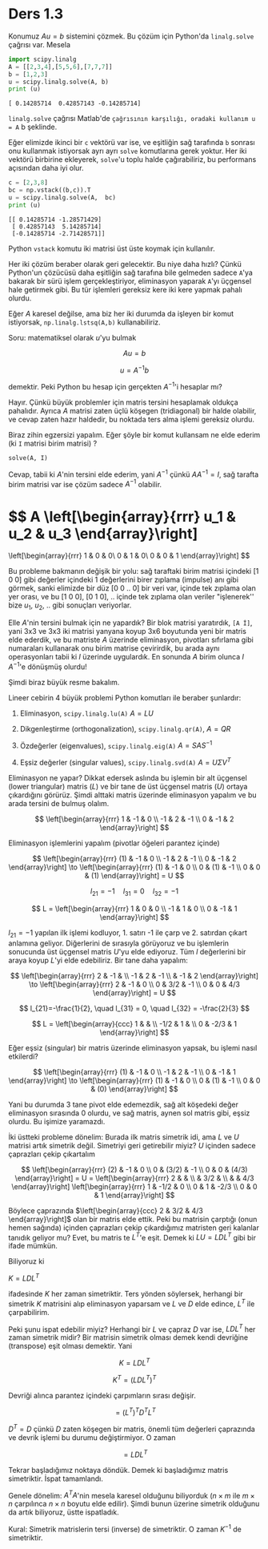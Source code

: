 # Ders 1.3

Konumuz $Au = b$ sistemini çözmek. Bu çözüm için Python'da
`linalg.solve` çağrısı var. Mesela

```python
import scipy.linalg
A = [[2,3,4],[5,5,6],[7,7,7]]
b = [1,2,3]
u = scipy.linalg.solve(A, b)
print (u)
```

```
[ 0.14285714  0.42857143 -0.14285714]
```

`linalg.solve` çağrısı Matlab'de `` çağrısının karşılığı,
oradaki kullanım u = A `` b şeklinde. 

Eğer elimizde ikinci bir `c` vektörü var ise, ve eşitliğin sağ
tarafında `b` sonrası onu kullanmak istiyorsak ayrı ayrı `solve`
komutlarına gerek yoktur. Her iki vektörü birbirine ekleyerek,
`solve`'u toplu halde çağırabiliriz, bu performans açısından daha iyi
olur. 

```python
c = [2,3,8]
bc = np.vstack((b,c)).T
u = scipy.linalg.solve(A,  bc)
print (u)
```

```
[[ 0.14285714 -1.28571429]
 [ 0.42857143  5.14285714]
 [-0.14285714 -2.71428571]]
```

Python `vstack` komutu iki matrisi üst üste koymak için kullanılır.

Her iki çözüm beraber olarak geri gelecektir. Bu niye daha hızlı? Çünkü
Python'un çözücüsü daha eşitliğin sağ tarafına bile gelmeden sadece
`A`'ya bakarak bir sürü işlem gerçekleştiriyor, eliminasyon yaparak
`A`'yı üçgensel hale getirmek gibi. Bu tür işlemleri gereksiz kere iki
kere yapmak pahalı olurdu.

Eğer $A$ karesel değilse, ama biz her iki durumda da işleyen bir komut
istiyorsak, `np.linalg.lstsq(A,b)` kullanabiliriz. 

Soru: matematiksel olarak $u$'yu bulmak 

$$ Au = b $$

$$ u = A^{-1}b $$

demektir. Peki Python bu hesap için gerçekten $A^{-1}$'i hesaplar mı?

Hayır. Çünkü büyük problemler için matris tersini hesaplamak oldukça
pahalıdır. Ayrıca $A$ matrisi zaten üçlü köşegen (tridiagonal) bir halde
olabilir, ve cevap zaten hazır haldedir, bu noktada ters alma işlemi
gereksiz olurdu. 

Biraz zihin egzersizi yapalım. Eğer şöyle bir komut kullansam ne elde
ederim (ki `I` matrisi birim matrisi) ?

```
solve(A, I)
```

Cevap, tabii ki $A$'nin tersini elde ederim, yani $A^{-1}$ çünkü $AA^{-1} =I$,
sağ tarafta birim matrisi var ise çözüm sadece $A^{-1}$ olabilir.

$$ 
A 
\left[\begin{array}{rrr}
u_1 & u_2 & u_3
\end{array}\right]
=
\left[\begin{array}{rrr}
1 & 0 & 0\\
0 & 1 & 0\\
0 & 0 & 1
\end{array}\right]
$$

Bu probleme bakmanın değişik bir yolu: sağ taraftaki birim matrisi içindeki
[1 0 0] gibi değerler içindeki 1 değerlerini birer zıplama (impulse) anı
gibi görmek, sanki elimizde bir düz [0 0 .. 0] bir veri var, içinde tek
zıplama olan yer orası, ve bu [1 0 0], [0 1 0], .. içinde tek zıplama olan
veriler "işlenerek'' bize $u_1$, $u_2$, .. gibi sonuçları veriyorlar. 

Elle $A$'nin tersini bulmak için ne yapardık? Bir blok matrisi yaratırdık,
`[A İ]`, yani 3x3 ve 3x3 iki matrisi yanyana koyup 3x6 boyutunda yeni
bir matris elde ederdik, ve bu matriste $A$ üzerinde eliminasyon, pivotları
sıfırlama gibi numaraları kullanarak onu birim matrise çevirirdik, bu arada
aynı operasyonları tabii ki $I$ üzerinde uygulardık. En sonunda $A$ birim
olunca $I$ $A^{-1}$'e dönüşmüş olurdu!

Şimdi biraz büyük resme bakalım. 

Lineer cebirin 4 büyük problemi Python komutları ile beraber şunlardır:

1) Eliminasyon, 
`scipy.linalg.lu(A)` $A = LU$

2) Dikgenleştirme (orthogonalization), 
`scipy.linalg.qr(A)`, $A = QR$

3) Özdeğerler (eigenvalues), 
`scipy.linalg.eig(A)` $A = SAS^{-1}$

4) Eşsiz değerler (singular values), 
`scipy.linalg.svd(A)` $A = U \Sigma V^{T}$

Eliminasyon ne yapar? Dikkat edersek aslında bu işlemin bir alt üçgensel
(lower triangular) matris ($L$) ve bir tane de üst üçgensel matris ($U$)
ortaya çıkardığını görürüz. Şimdi alttaki matris üzerinde eliminasyon
yapalım ve bu arada tersini de bulmuş olalım. 

$$
\left[\begin{array}{rrr}
1 & -1 & 0 \\
-1 & 2 & -1 \\
0 & -1 & 2 
\end{array}\right]
$$

Eliminasyon işlemlerini yapalım (pivotlar öğeleri parantez içinde)

$$
\left[\begin{array}{rrr}
(1) & -1 & 0 \\
-1 & 2 & -1 \\
0 & -1 & 2
\end{array}\right]
\to
\left[\begin{array}{rrr}
(1) & -1 & 0 \\
0 & (1) & -1 \\
0 & 0 & (1)
\end{array}\right] = U
$$

$$ l_{21} = -1 \quad l_{31} = 0 \quad l_{32} = -1 $$

$$
L = \left[\begin{array}{rrr}
1 & 0 & 0 \\ -1 & 1 & 0 \\ 0 & -1 & 1
\end{array}\right]
$$

$l_{21} = -1$ yapılan ilk işlemi kodluyor, 1. satırı -1 ile çarp ve
2. satırdan çıkart anlamına geliyor. Diğerlerini de sırasıyla görüyoruz ve
bu işlemlerin sonucunda üst üçgensel matris $U$'yu elde ediyoruz. Tüm $l$
değerlerini bir araya koyup $L$'yi elde edebiliriz. Bir tane daha yapalım:

$$
\left[\begin{array}{rrr}
2 & -1 & \\ -1 & 2 & -1 \\ & -1 & 2
\end{array}\right]
\to
\left[\begin{array}{rrr}
2 & -1 & 0 \\ 0 & 3/2 & -1 \\ 0 & 0 & 4/3
\end{array}\right] = U
$$

$$ l_{21}=-\frac{1}{2}, \quad
l_{31} = 0, \quad
l_{32} = -\frac{2}{3}
$$

$$ L =
\left[\begin{array}{ccc}
1 &  &  \\ -1/2 & 1 &  \\ 0 & -2/3 & 1
\end{array}\right] 
$$


Eğer eşsiz (singular) bir matris üzerinde eliminasyon yapsak, bu işlemi
nasıl etkilerdi? 

$$
\left[\begin{array}{rrr}
(1) & -1 & 0 \\ -1 & 2 & -1 \\ 0 & -1 & 1
\end{array}\right]
\to
\left[\begin{array}{rrr}
(1) & -1 & 0 \\ 0 & (1) & -1 \\ 0 & 0 & (0)
\end{array}\right] 
$$

Yani bu durumda 3 tane pivot elde edemezdik, sağ alt köşedeki değer
eliminasyon sırasında 0 olurdu, ve sağ matris, aynen sol matris gibi, eşsiz
olurdu. Bu işimize yaramazdı. 

İki üstteki probleme dönelim: Burada ilk matris simetrik idi, ama $L$ ve $U$
matrisi artık simetrik değil. Simetriyi geri getirebilir miyiz? $U$ içinden
sadece çaprazları çekip çıkartalım

$$
\left[\begin{array}{rrr}
(2) & -1 & 0 \\
0 & (3/2) & -1 \\
0 & 0 & (4/3)
\end{array}\right] = U =
\left[\begin{array}{rrr}
2 & & \\ & 3/2 & \\ & & 4/3
\end{array}\right] 
\left[\begin{array}{rrr}
1 & -1/2 & 0 \\ 0 & 1 & -2/3 \\ 0 & 0 & 1
\end{array}\right]
$$


Böylece çaprazında
$\left[\begin{array}{ccc} 2 & 3/2 & 4/3 \end{array}\right]$ olan bir matris
elde ettik. Peki bu matrisin çarptığı (onun hemen sağında) içinden
çaprazları çekip çıkardığımız matristen geri kalanlar tanıdık geliyor mu?
Evet, bu matris te $L^T$'e eşit. Demek ki $LU = LDL^T$ gibi bir ifade
mümkün.

Biliyoruz ki 

$K = LDL^T$

ifadesinde $K$ her zaman simetriktir. Ters yönden söylersek, herhangi bir
simetrik $K$ matrisini alıp eliminasyon yaparsam ve $L$ ve $D$ elde edince,
$L^T$ ile çarpabilirim. 

Peki şunu ispat edebilir miyiz? Herhangi bir $L$ ve çapraz $D$ var ise,
$LDL^T$ her zaman simetrik midir? Bir matrisin simetrik olması demek
kendi devriğine (transpose) eşit olması demektir. Yani 

$$ K = LDL^T $$

$$ K^T = (LDL^T)^T $$

Devriği alınca parantez içindeki çarpımların sırası değişir.

$$ = (L^T)^TD^TL^T $$

$D^T = D$ çünkü $D$ zaten köşegen bir matris, önemli tüm değerleri
çaprazında ve devrik işlemi bu durumu değiştirmiyor. O zaman

$$ = LDL^T $$ 

Tekrar başladığımız noktaya döndük. Demek ki başladığımız matris
simetriktir. İspat tamamlandı. 

Genele dönelim: $A^TA$'nin mesela karesel olduğunu biliyorduk ($n \times m$ ile
$m \times n$ çarpılınca $n \times n$ boyutu elde edilir). Şimdi bunun üzerine
simetrik olduğunu da artık biliyoruz, üstte ispatladık.

Kural: Simetrik matrislerin tersi (inverse) de simetriktir. O zaman
$K^{-1}$ de simetriktir. 









